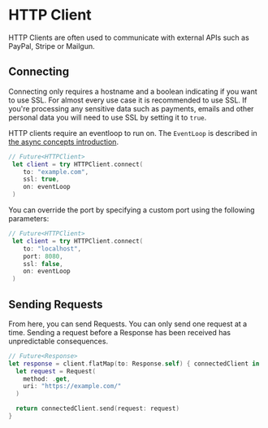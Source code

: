 # HTTP Client

HTTP Clients are often used to communicate with external APIs such as PayPal, Stripe or Mailgun.

## Connecting

Connecting only requires a hostname and a boolean indicating if you want to use SSL. For almost every use case it is recommended to use SSL. If you're processing any sensitive data such as payments, emails and other personal data you will need to use SSL by setting it to `true`.

HTTP clients require an eventloop to run on. The `EventLoop` is described in [the async concepts introduction](../async/eventloop.md).

```swift
// Future<HTTPClient>
 let client = try HTTPClient.connect(
    to: "example.com",
    ssl: true,
    on: eventLoop
 )
```

You can override the port by specifying a custom port using the following parameters:

```swift
// Future<HTTPClient>
 let client = try HTTPClient.connect(
    to: "localhost",
    port: 8080,
    ssl: false,
    on: eventLoop
 )
```

## Sending Requests

From here, you can send Requests. You can only send one request at a time. Sending a request before a Response has been received has unpredictable consequences.

```swift
// Future<Response>
let response = client.flatMap(to: Response.self) { connectedClient in
  let request = Request(
    method: .get,
    uri: "https://example.com/"
  )

  return connectedClient.send(request: request)
}
```
